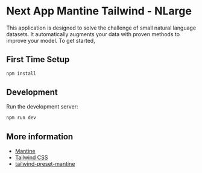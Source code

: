 # Next App Mantine Tailwind - NLarge

This application is designed to solve the challenge of small natural language datasets. It automatically augments your data with proven methods to improve your model. To get started,

## First Time Setup

```bash
npm install
```

## Development

Run the development server:

```bash
npm run dev
```

## More information

- [Mantine](https://mantine.dev/)
- [Tailwind CSS](https://tailwindcss.com/)
- [tailwind-preset-mantine](https://github.com/songkeys/tailwind-preset-mantine)
